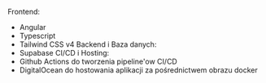 Frontend:

- Angular
- Typescript
- Tailwind CSS v4
  Backend i Baza danych:
- Supabase
  CI/CD i Hosting:
- Github Actions do tworzenia pipeline'ow CI/CD
- DigitalOcean do hostowania aplikacji za pośrednictwem obrazu docker
